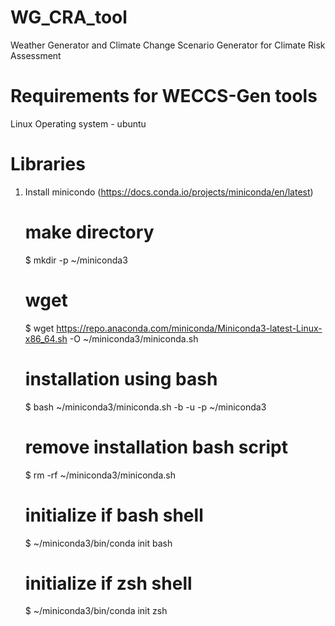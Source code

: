 # WG_CRA_tool
Weather Generator and Climate Change Scenario Generator for Climate Risk Assessment
# Requirements for WECCS-Gen tools
Linux Operating system - ubuntu  
# Libraries 
1. Install minicondo (https://docs.conda.io/projects/miniconda/en/latest)
   # make directory
   $ mkdir -p ~/miniconda3
   # wget 
   $ wget https://repo.anaconda.com/miniconda/Miniconda3-latest-Linux-x86_64.sh -O ~/miniconda3/miniconda.sh
   # installation using bash
   $ bash ~/miniconda3/miniconda.sh -b -u -p ~/miniconda3
   # remove installation bash script
   $ rm -rf ~/miniconda3/miniconda.sh
   # initialize if bash shell
   $ ~/miniconda3/bin/conda init bash
   # initialize if zsh shell
   $ ~/miniconda3/bin/conda init zsh 
